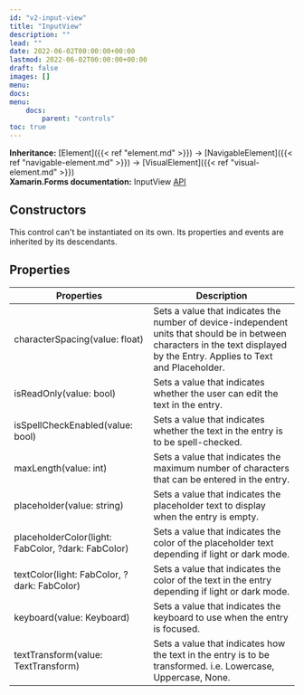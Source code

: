```yaml
---
id: "v2-input-view"
title: "InputView"
description: ""
lead: ""
date: 2022-06-02T00:00:00+00:00
lastmod: 2022-06-02T00:00:00+00:00
draft: false
images: []
menu:
docs:
menu:
    docs:
        parent: "controls"
toc: true
---
```


**Inheritance:** [Element]({{< ref "element.md" >}}) -> [NavigableElement]({{< ref "navigable-element.md" >}}) -> [VisualElement]({{< ref "visual-element.md" >}})  
**Xamarin.Forms documentation:** InputView [API](https://docs.microsoft.com/en-us/dotnet/api/xamarin.forms.inputview)

## Constructors

This control can't be instantiated on its own. Its properties and events are inherited by its descendants.

## Properties

| Properties | Description |
|--|--|
| characterSpacing(value: float) | Sets a value that indicates the number of device-independent units that should be in between characters in the text displayed by the Entry. Applies to Text and Placeholder. |
| isReadOnly(value: bool) | Sets a value that indicates whether the user can edit the text in the entry. |
| isSpellCheckEnabled(value: bool) | Sets a value that indicates whether the text in the entry is to be spell-checked. |
| maxLength(value: int) | Sets a value that indicates the maximum number of characters that can be entered in the entry. |
| placeholder(value: string) | Sets a value that indicates the placeholder text to display when the entry is empty. |
| placeholderColor(light: FabColor, ?dark: FabColor) | Sets a value that indicates the color of the placeholder text depending if light or dark mode. |
| textColor(light: FabColor, ?dark: FabColor) | Sets a value that indicates the color of the text in the entry depending if light or dark mode. |
| keyboard(value: Keyboard) | Sets a value that indicates the keyboard to use when the entry is focused. |
| textTransform(value: TextTransform) | Sets a value that indicates how the text in the entry is to be transformed. i.e. Lowercase, Uppercase, None. |
